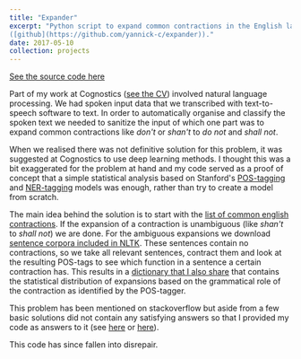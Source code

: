 ```yaml
---
title: "Expander"
excerpt: "Python script to expand common contractions in the English language
([github](https://github.com/yannick-c/expander))."
date: 2017-05-10
collection: projects
---
```


[See the source code here](https://github.com/yannick-c/expander)

Part of my work at Cognostics ([see the CV]({{base_path}}/cv/)) involved natural
language processing. We had spoken input data that we
transcribed with text-to-speech software to text. In order to automatically
organise and classify the spoken text we needed to sanitize the input of which
one part was to expand common contractions like _don't_ or _shan't_ to _do not_
and _shall not_.

When we realised there was not definitive solution for this problem, it was
suggested at Cognostics to use deep learning methods. I thought this was a bit
exaggerated for the problem at hand and my code served as a
proof of concept that a simple statistical analysis based on Stanford's
[POS-tagging](https://nlp.stanford.edu/software/tagger.shtml) and
[NER-tagging](https://nlp.stanford.edu/software/CRF-NER.shtml) models was
enough, rather than try to create a model from scratch.

The main idea behind the solution is to start with the [list of common english
contractions](https://en.wikipedia.org/wiki/Wikipedia:List_of_English_contractions).
If the expansion of a contraction is unambiguous (like _shan't_ to _shall not_) 
we are done. For the ambiguous expansions we download [sentence corpora included
in NLTK](https://www.nltk.org/book/ch02.html). These sentences contain no
contractions, so we take all relevant sentences, contract them and look at the
resulting POS-tags to see which function in a sentence a certain contraction
has. This results in a [dictionary that I also
share](https://github.com/yannick-c/expander/blob/master/disambiguations.yaml)
that contains the statistical distribution of expansions based on the
grammatical role of the contraction as identified by the POS-tagger.

This problem has been mentioned on stackoverflow but aside from a few basic
solutions did not contain any satisfying answers so that I provided my code
as answers to it (see
[here](https://stackoverflow.com/questions/24788566/python-nlp-expand-english-contractions-like-dont-thats-etc/46808018#46808018)
or [here](https://stackoverflow.com/questions/19790188/expanding-english-language-contractions-in-python/46807947#46807947)).

This code has since fallen into disrepair.
